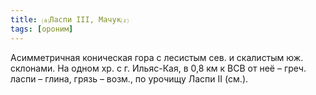 ```yaml
---
title: ⒜Ласпи III, Мачук⒵
tags: [ороним]
---
```


Асимметричная коническая гора с лесистым сев. и скалистым юж. склонами. На одном
хр. с г. Ильяс-Кая, в 0,8 км к ВСВ от неё – греч. ласпи – глина, грязь – возм.,
по урочищу Ласпи II (см.).
